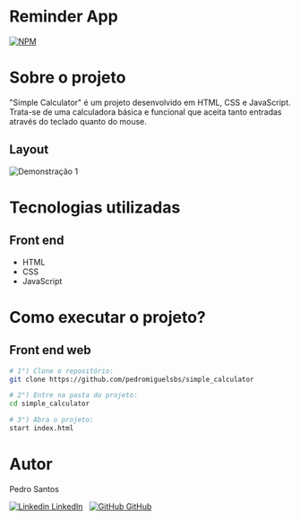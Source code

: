 # Reminder App
[![NPM](https://img.shields.io/npm/l/react)](https://github.com/pedromiguelsbs/simple_calculator/blob/master/LICENSE) 

# Sobre o projeto

"Simple Calculator" é um projeto desenvolvido em HTML, CSS e JavaScript. Trata-se de uma calculadora básica e funcional que aceita tanto entradas através do teclado quanto do mouse.

## Layout
![Demonstração 1](https://i.imgur.com/7RamCXe.png?1)

# Tecnologias utilizadas
## Front end
- HTML
- CSS
- JavaScript

# Como executar o projeto?

## Front end web

```bash
# 1°) Clone o repositório:
git clone https://github.com/pedromiguelsbs/simple_calculator

# 2°) Entre na pasta do projeto:
cd simple_calculator

# 3°) Abra o projeto:
start index.html
```

# Autor

Pedro Santos

[![Linkedin](https://i.stack.imgur.com/gVE0j.png) LinkedIn](https://www.linkedin.com/in/pedromiguelsbs/)
&nbsp;
[![GitHub](https://i.stack.imgur.com/tskMh.png) GitHub](https://github.com/pedromiguelsbs)
